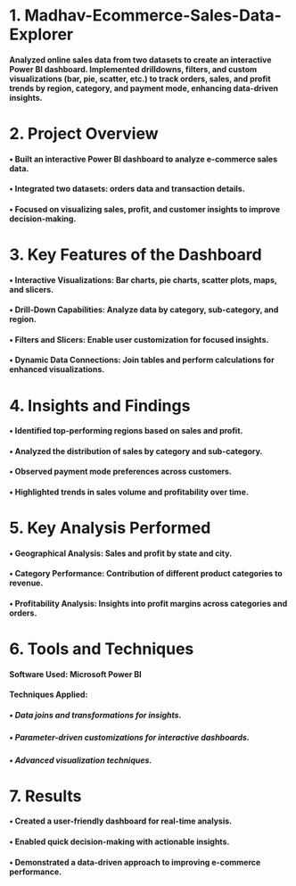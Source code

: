 # 1. Madhav-Ecommerce-Sales-Data-Explorer
#### Analyzed online sales data from two datasets to create an interactive Power BI dashboard. Implemented drilldowns, filters, and custom visualizations (bar, pie, scatter, etc.) to track orders, sales, and profit trends by region, category, and payment mode, enhancing data-driven insights.
# 2. Project Overview
#### • Built an interactive Power BI dashboard to analyze e-commerce sales data.
#### • Integrated two datasets: orders data and transaction details.
#### • Focused on visualizing sales, profit, and customer insights to improve decision-making.
# 3. Key Features of the Dashboard
#### • Interactive Visualizations: Bar charts, pie charts, scatter plots, maps, and slicers.
#### • Drill-Down Capabilities: Analyze data by category, sub-category, and region.
#### • Filters and Slicers: Enable user customization for focused insights.
#### • Dynamic Data Connections: Join tables and perform calculations for enhanced visualizations.
# 4. Insights and Findings
#### • Identified top-performing regions based on sales and profit.
#### • Analyzed the distribution of sales by category and sub-category.
#### • Observed payment mode preferences across customers.
#### • Highlighted trends in sales volume and profitability over time.
# 5. Key Analysis Performed
#### • Geographical Analysis: Sales and profit by state and city.
#### • Category Performance: Contribution of different product categories to revenue.
#### • Profitability Analysis: Insights into profit margins across categories and orders.
# 6. Tools and Techniques
#### Software Used: Microsoft Power BI
#### Techniques Applied:
##### • Data joins and transformations for insights.
##### • Parameter-driven customizations for interactive dashboards.
##### • Advanced visualization techniques.
# 7. Results
#### • Created a user-friendly dashboard for real-time analysis.
#### • Enabled quick decision-making with actionable insights.
#### • Demonstrated a data-driven approach to improving e-commerce performance.
